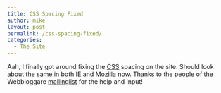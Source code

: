 ```yaml
---
title: CSS Spacing Fixed
author: mike
layout: post
permalink: /css-spacing-fixed/
categories:
  - The Site
---
```

Aah, I finally got around fixing the <a target="_blank" href="http://www.w3.org/Style/CSS/">CSS</a> spacing on the site. Should look about the same in both <a target="_blank" href="http://www.microsoft.com/windows/ie/default.asp">IE</a> and <a target="_blank" href="http://www.mozilla.org/">Mozilla</a> now. Thanks to the people of the Webbloggare <a target="_blank" href="http://www.tiger.se/blog/archives/000908.html">mailinglist</a> for the help and input!